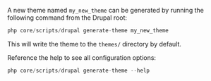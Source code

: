 A new theme named `my_new_theme` can be generated by running the following command from the Drupal root:

```php
php core/scripts/drupal generate-theme my_new_theme
```

This will write the theme to the `themes/` directory by default.

Reference the help to see all configuration options:

```php
php core/scripts/drupal generate-theme --help
```